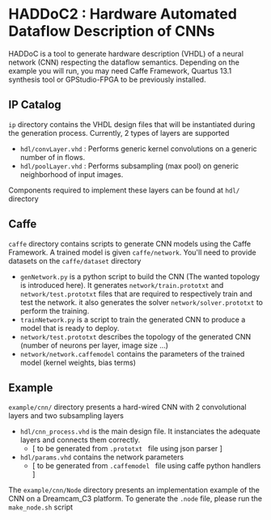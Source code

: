 # HADDoC2 :  Hardware Automated Dataflow Description of CNNs
HADDoC is a tool to generate hardware description (VHDL) of a neural network (CNN) respecting the dataflow semantics. Depending on the example you will run, you may need Caffe Framework, Quartus 13.1 synthesis tool or GPStudio-FPGA to be previously installed.  


## IP Catalog
`ip` directory contains the VHDL design files that will be instantiated during the generation process.  Currently, 2 types of layers are supported
- `hdl/convLayer.vhd` : Performs generic kernel convolutions on a generic number of in flows.
- `hdl/poolLayer.vhd` : Performs subsampling (max pool) on generic neighborhood of input images.

Components required to implement these layers can be found at `hdl/` directory

## Caffe
`caffe` directory contains scripts to generate CNN models using the Caffe Framework. A trained model is given  `caffe/network`. You'll need to provide datasets on the `caffe/dataset` directory
- `genNetwork.py` is a python script to build the CNN (The wanted topology is introduced here). It generates `network/train.prototxt` and `network/test.prototxt` files that are required to respectively train and test the network. it also generates the solver `network/solver.prototxt` to perform the training.
- `trainNetwork.py` is a script to train the generated CNN to produce a model that is ready to deploy.
- `network/test.prototxt` describes the topology of the generated CNN (number of neurons per layer, image size ...)
- `network/network.caffemodel` contains the parameters of the trained model (kernel weights, bias terms)


## Example
`example/cnn/` directory presents a hard-wired CNN with 2 convolutional layers and two subsampling layers
- `hdl/cnn_process.vhd` is the main design file. It instanciates the adequate layers and connects them correctly.
    - [ to be generated from `.prototxt ` file using json parser ]
- `hdl/params.vhd` contains the network parameters
    - [ to be generated from `.caffemodel ` file using caffe python handlers ]

The `example/cnn/Node` directory presents an implementation example of the CNN on a Dreamcam_C3 platform. To generate the `.node` file, please run the `make_node.sh` script
